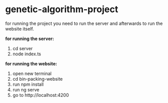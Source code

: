# genetic-algorithm-project

for running the project you need to run the server and afterwards to run the website itself.

**for running the server:**

  1. cd server
  2. node index.ts

**for running the website:**
  1. open new terminal
  2. cd bin-packing-website
  3. run npm install
  4. run ng serve
  5. go to http://localhost:4200
